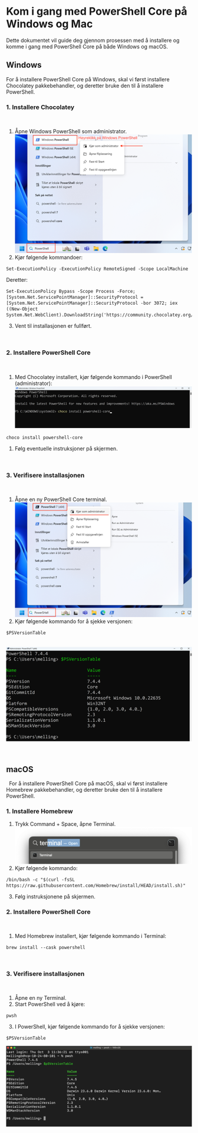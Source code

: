 # Kom i gang med PowerShell Core på Windows og Mac

Dette dokumentet vil guide deg gjennom prosessen med å installere og komme i gang med PowerShell Core på både Windows og macOS.

## Windows

For å installere PowerShell Core på Windows, skal vi først installere Chocolatey pakkebehandler, og deretter bruke den til å installere PowerShell.
&nbsp;
### 1. Installere Chocolatey
&nbsp;
1. Åpne Windows PowerShell som administrator.
![PowerShell as administrator](https://github.com/torivarm/m365/blob/main/guides/photo/PowerShell-Administrator.png?raw=true "PowerShell as Administrator")
1. Kjør følgende kommandoer:

```
Set-ExecutionPolicy -ExecutionPolicy RemoteSigned -Scope LocalMachine
```
Deretter:

```
Set-ExecutionPolicy Bypass -Scope Process -Force; [System.Net.ServicePointManager]::SecurityProtocol = [System.Net.ServicePointManager]::SecurityProtocol -bor 3072; iex ((New-Object System.Net.WebClient).DownloadString('https://community.chocolatey.org/install.ps1'))
```

3. Vent til installasjonen er fullført.

&nbsp;
### 2. Installere PowerShell Core
&nbsp;
1. Med Chocolatey installert, kjør følgende kommando i PowerShell (administrator):
![Chocolatey](https://github.com/torivarm/m365/blob/main/guides/photo/PowerShell-Choco.png?raw=true "Chocolatey")

```
choco install powershell-core
``` 

1. Følg eventuelle instruksjoner på skjermen.

&nbsp;
### 3. Verifisere installasjonen
&nbsp;
1. Åpne en ny PowerShell Core terminal.
![PowerShell Core](https://github.com/torivarm/m365/blob/main/guides/photo/PowerShell-Core.png?raw=true "PowerShell Core")
1. Kjør følgende kommando for å sjekke versjonen:

```
$PSVersionTable
```
&nbsp;
![PowerShell version table](https://github.com/torivarm/m365/blob/main/guides/photo/PowerShell-PSversionTable.png?raw=true "PowerShell version table")

&nbsp;
## macOS
&nbsp;
For å installere PowerShell Core på macOS, skal vi først installere Homebrew pakkebehandler, og deretter bruke den til å installere PowerShell.
&nbsp;
### 1. Installere Homebrew

1. Trykk Command + Space, åpne Terminal.
![Terminal macOS](https://github.com/torivarm/m365/blob/main/guides/photo/macOSTerminal.png?raw=true "Terminal macOS")
1. Kjør følgende kommando:

```
/bin/bash -c "$(curl -fsSL https://raw.githubusercontent.com/Homebrew/install/HEAD/install.sh)"
```

3. Følg instruksjonene på skjermen.
&nbsp;
### 2. Installere PowerShell Core
&nbsp;
1. Med Homebrew installert, kjør følgende kommando i Terminal:

```
brew install --cask powershell
```
&nbsp;
### 3. Verifisere installasjonen
&nbsp;
1. Åpne en ny Terminal.
2. Start PowerShell ved å kjøre:

```
pwsh
```

3. I PowerShell, kjør følgende kommando for å sjekke versjonen:

```
$PSVersionTable
```
![macOS version table](https://github.com/torivarm/m365/blob/main/guides/photo/PowerShell-MacOSPSVersionTable.png?raw=true "macOS version table")


